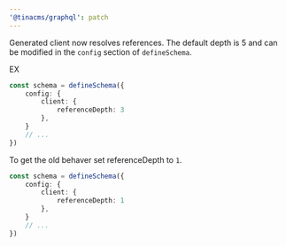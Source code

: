 ```yaml
---
'@tinacms/graphql': patch
---
```


Generated client now resolves references. The default depth is 5 and can be modified in the `config` section of `defineSchema`.

EX

```ts
const schema = defineSchema({
    config: {
        client: {
            referenceDepth: 3
        },
    }
    // ...
})
```

To get the old behaver set referenceDepth to `1`.

```ts
const schema = defineSchema({
    config: {
        client: {
            referenceDepth: 1
        },
    }
    // ...
})
```